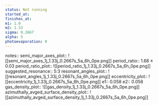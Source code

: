 ```yaml
---
status: Not running
started_at:
finishes_at:
m1: 1.0
m2: 1.33
sigma: 0.2667
alpha: 5
photoevaporation: 0
---
```


notes::
semi_major_axes_plot:: ![[semi_major_axes_1j_1.33j_0.2667s_5a_6h_0pe.png]]
period_ratio:: 1.68 ± 0.03
period_ratio_plot:: ![[period_ratio_1j_1.33j_0.2667s_5a_6h_0pe.png]]
suggested_resonance:: 5:3
resonant_angles_plot:: ![[resonant_angles_1j_1.33j_0.2667s_5a_6h_0pe.png]]
eccentricity_plot:: ![[eccentricity_1j_1.33j_0.2667s_5a_6h_0pe.png]]
e1:: 0.058
e2:: 0.058
gas_density_plot:: ![[gas_density_1j_1.33j_0.2667s_5a_6h_0pe.png]]
azimuthally_avged_surface_density_plot:: ![[azimuthally_avged_surface_density_1j_1.33j_0.2667s_5a_6h_0pe.png]]
